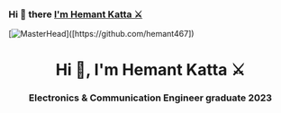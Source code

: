 ### Hi 👋 there <a href="https://github.com/hemant467"> I'm Hemant Katta ⚔️</a>
[![MasterHead]([https://firebasestorage.googleapis.com/v0/b/flexi-coding.appspot.com/o/dempgi7-520f8d5f-63d4-4453-8822-dbc149ae27f8.gif?alt=media&token=91c0c7b2-93c3-4029-b011-1a8703c5730d](https://www.google.com/url?sa=i&url=https%3A%2F%2Fsteamcommunity.com%2Fsharedfiles%2Ffiledetails%2F%3Fid%3D1366242700&psig=AOvVaw0_A_zXyzFM6jX6Xr60t-zi&ust=1700209251799000&source=images&cd=vfe&ved=0CBEQjRxqFwoTCKDb5peLyIIDFQAAAAAdAAAAABAk))]([https://github.com/hemant467])

<h1 align="center">Hi 👋, I'm Hemant Katta ⚔️ </h1>
<h3 align="center">Electronics & Communication Engineer graduate 2023</h3>

<!--
**hemant467/hemant467** is a ✨ _special_ ✨ repository because its `README.md` (this file) appears on your GitHub profile.

Here are some ideas to get you started:

- 🔭 I’m currently working on ...
- 🌱 I’m currently learning ...
- 👯 I’m looking to collaborate on ...
- 🤔 I’m looking for help with ...
- 💬 Ask me about ...
- 📫 How to reach me: ...
- 😄 Pronouns: ...
- ⚡ Fun fact: ...
-->
